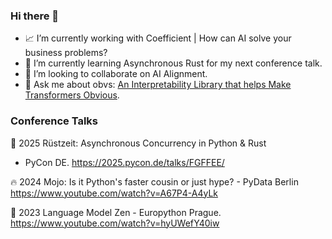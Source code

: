 ### Hi there 👋

- 📈 I’m currently working with Coefficient | How can AI solve your business problems?
- 🦀 I’m currently learning Asynchronous Rust for my next conference talk.
- 👯 I’m looking to collaborate on AI Alignment.
- 💬 Ask me about obvs: [An Interpretability Library that helps Make Transformers Obvious](https://obvs.readthedocs.io/en/latest/autoapi/obvs/lenses/index.html).

### Conference Talks

🦀 2025 Rüstzeit: Asynchronous Concurrency in Python & Rust
 - PyCon DE.
https://2025.pycon.de/talks/FGFFEE/

🔥 2024 Mojo: Is it Python's faster cousin or just hype? - PyData Berlin
https://www.youtube.com/watch?v=A67P4-A4yLk

🐍 2023 Language Model Zen - Europython Prague.
https://www.youtube.com/watch?v=hyUWefY40iw
